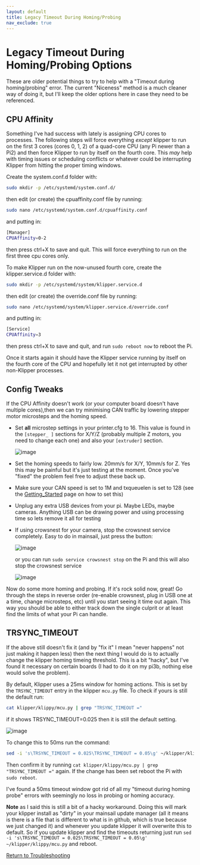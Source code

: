 ```yaml
---
layout: default 
title: Legacy Timeout During Homing/Probing
nav_exclude: true
---
```

# Legacy Timeout During Homing/Probing Options

These are older potential things to try to help with a "Timeout during homing/probing" error. The current "Niceness" method is a much cleaner way of doing it, but I'll keep the older options here in case they need to be referenced.

## CPU Affinity

Something I've had success with lately is assigning CPU cores to processes. The following steps will force everything *except* klipper to run on the first 3 cores (cores 0, 1, 2) of a quad-core CPU (any Pi newer than a Pi2) and then force Klipper to run by itself on the fourth core. This *may* help with timing issues or scheduling conflicts or whatever could be interrupting Klipper from hitting the proper timing windows.

Create the system.conf.d folder with:
```bash
sudo mkdir -p /etc/systemd/system.conf.d/
```

then edit (or create) the cpuaffinity.conf file by running:
```bash
sudo nano /etc/systemd/system.conf.d/cpuaffinity.conf
```
and putting in:
```bash
[Manager]
CPUAffinity=0-2
```
then press ctrl+X to save and quit. This will force everything to run on the first three cpu cores only.

To make Klipper run on the now-unused fourth core, create the klipper.service.d folder with:
```bash
sudo mkdir -p /etc/systemd/system/klipper.service.d
```

then edit (or create) the override.conf file by running:
```bash
sudo nano /etc/systemd/system/klipper.service.d/override.conf
```
and putting in:
```bash
[Service]
CPUAffinity=3
```
then press ctrl+X to save and quit, and run `sudo reboot now` to reboot the Pi.

Once it starts again it should have the Klipper service running by itself on the fourth core of the CPU and hopefully let it not get interrupted by other non-Klipper processes.

## Config Tweaks

If the CPU Affinity doesn't work (or your computer board doesn't have multiple cores),then we can try minimising CAN traffic by lowering stepper motor microsteps and the homing speed.

- Set **all** microstep settings in your printer.cfg to 16. This value is found in the `[stepper_ ]` sections for X/Y/Z (probably multiple Z motors, you need to change each one) and also your `[extruder]` section.
  
  ![image](https://github.com/Esoterical/voron_canbus/assets/124253477/12fe8458-664c-4a50-86e7-b20845e9a579)
  
- Set the homing speeds to fairly low. 20mm/s for X/Y, 10mm/s for Z. Yes this may be painful but it's just testing at the moment. Once you've "fixed" the problem feel free to adjust these back up.
- Make sure your CAN speed is set to 1M and txqueuelen is set to 128 (see the [Getting_Started](../Getting_Started.md) page on how to set this)
- Unplug any extra USB devices from your pi. Maybe LEDs, maybe cameras. Anything USB can be drawing power and using processing time so lets remove it all for testing
- If using crowsnest for your camera, stop the crowsnest service completely. Easy to do in mainsail, just press the button:
  
  ![image](https://github.com/Esoterical/voron_canbus/assets/124253477/c0555deb-9cb9-44b5-9679-43500659b2d6)
  
  or you can run `sudo service crowsnest stop` on the Pi and this will also stop the crowsnest service
  
  ![image](https://github.com/Esoterical/voron_canbus/assets/124253477/08d74420-1ef5-4223-9e4e-1c735ee70574)


Now do some more homing and probing. If it's rock solid now, great! Go through the steps in reverse order (re-enable crowsnest, plug in USB one at a time, change microsteps, etc) until you start seeing it time out again. This way you should be able to either track down the single culprit or at least find the limits of what your Pi can handle.

## TRSYNC_TIMEOUT

If the above still doesn't fix it (and by "fix it" I mean "never happens" not just making it happen less) then the next thing I would do is to actually change the klipper homing timeing threshold. This is a bit "hacky", but I've found it necessary on certain boards (I had to do it on my pi3b, nothing else would solve the problem).

By default, Klipper uses a 25ms window for homing actions. This is set by the `TRSYNC_TIMEOUT` entry in the klipper `mcu.py` file. To check if yours is still the default run:

```bash
cat klipper/klippy/mcu.py | grep "TRSYNC_TIMEOUT ="
```

if it shows TRSYNC_TIMEOUT=0.025 then it is still the default setting.

![image](https://github.com/Esoterical/voron_canbus/assets/124253477/8ae18275-a606-47e1-86c1-f2b53d54e9a9)

To change this to 50ms run the command:

```bash
sed -i 's\TRSYNC_TIMEOUT = 0.025\TRSYNC_TIMEOUT = 0.05\g' ~/klipper/klippy/mcu.py
```

Then confirm it by running `cat klipper/klippy/mcu.py | grep "TRSYNC_TIMEOUT ="` again. If the change has been set reboot the Pi with `sudo reboot`.

I've found a 50ms timeout window got rid of all my "timeout during homing probe" errors with seemingly no loss in probing or homing accuracy. 

**Note** as I said this is still a bit of a hacky workaround. Doing this will mark your klipper install as "dirty" in your mainsail update manager (all it means is there is a file that is different to what is in github, which is true because we just changed it) and whenever you update klipper it will overwrite this to default. So if you update klipper and find the timeouts returning just run `sed -i 's\TRSYNC_TIMEOUT = 0.025\TRSYNC_TIMEOUT = 0.05\g' ~/klipper/klippy/mcu.py` and reboot.




[Return to Troubleshooting](./troubleshooting.md)

